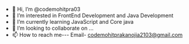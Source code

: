 - 👋 Hi, I’m @codemohitpra03
- 👀 I’m interested in FrontEnd Development and Java Development
- 🌱 I’m currently learning JavaScript and Core java
- 💞️ I’m looking to collaborate on ...
- 📫 How to reach me--- Email- codemohitprakanojia2103@gmail.com

<!---
codemohitpra03/codemohitpra03 is a ✨ special ✨ repository because its `README.md` (this file) appears on your GitHub profile.
You can click the Preview link to take a look at your changes.
--->

